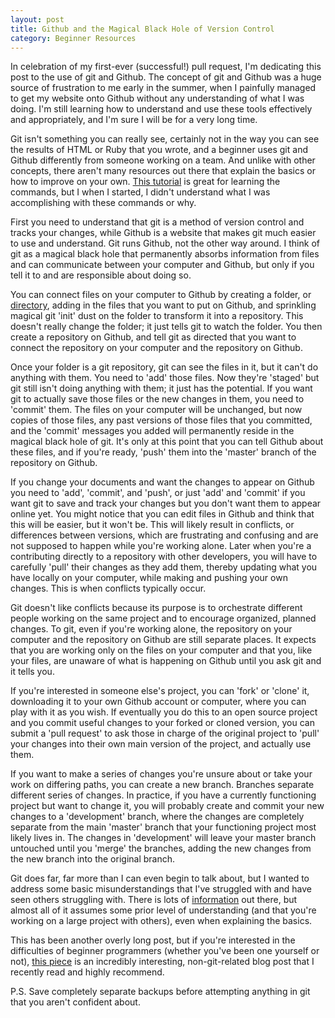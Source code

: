 ```yaml
---
layout: post
title: Github and the Magical Black Hole of Version Control
category: Beginner Resources
---
```


In celebration of my first-ever (successful!) pull request, I'm dedicating this post to the use of git and Github. The concept of git and Github was a huge source of frustration to me early in the summer, when I painfully managed to get my website onto Github without any understanding of what I was doing. I'm still learning how to understand and use these tools effectively and appropriately, and I'm sure I will be for a very long time.

Git isn't something you can really see, certainly not in the way you can see the results of HTML or Ruby that you wrote, and a beginner uses git and Github differently from someone working on a team. And unlike with other concepts, there aren't many resources out there that explain the basics or how to improve on your own. [This tutorial](https://try.github.io/levels/1/challenges/1) is great for learning the commands, but I when I started, I didn't understand what I was accomplishing with these commands or why.

First you need to understand that git is a method of version control and tracks your changes, while Github is a website that makes git much easier to use and understand. Git runs Github, not the other way around. I think of git as a magical black hole that permanently absorbs information from files and can communicate between your computer and Github, but only if you tell it to and are responsible about doing so.

You can connect files on your computer to Github by creating a folder, or [directory](http://files.fosswire.com/2007/08/fwunixref.pdf), adding in the files that you want to put on Github, and sprinkling magical git 'init' dust on the folder to transform it into a repository. This doesn't really change the folder; it just tells git to watch the folder. You then create a repository on Github, and tell git as directed that you want to connect the repository on your computer and the repository on Github.

Once your folder is a git repository, git can see the files in it, but it can't do anything with them. You need to 'add' those files. Now they're 'staged' but git still isn't doing anything with them; it just has the potential. If you want git to actually save those files or the new changes in them, you need to 'commit' them. The files on your computer will be unchanged, but now copies of those files, any past versions of those files that you committed, and the 'commit' messages you added will permanently reside in the magical black hole of git. It's only at this point that you can tell Github about these files, and if you're ready, 'push' them into the 'master' branch of the repository on Github.

If you change your documents and want the changes to appear on Github you need to 'add', 'commit', and 'push', or just 'add' and 'commit' if you want git to save and track your changes but you don't want them to appear online yet. You might notice that you can edit files in Github and think that this will be easier, but it won't be. This will likely result in conflicts, or differences between versions, which are frustrating and confusing and are not supposed to happen while you're working alone. Later when you're a contributing directly to a repository with other developers, you will have to carefully 'pull' their changes as they add them, thereby updating what you have locally on your computer, while making and pushing your own changes. This is when conflicts typically occur.

Git doesn't like conflicts because its purpose is to orchestrate different people working on the same project and to encourage organized, planned changes. To git, even if you're working alone, the repository on your computer and the repository on Github are still separate places. It expects that you are working only on the files on your computer and that you, like your files, are unaware of what is happening on Github until you ask git and it tells you.

If you're interested in someone else's project, you can 'fork' or 'clone' it, downloading it to your own Github account or computer, where you can play with it as you wish. If eventually you do this to an open source project and you commit useful changes to your forked or cloned version, you can submit a 'pull request' to ask those in charge of the original project to 'pull' your changes into their own main version of the project, and actually use them.

If you want to make a series of changes you're unsure about or take your work on differing paths, you can create a new branch. Branches separate different series of changes. In practice, if you have a currently functioning project but want to change it, you will probably create and commit your new changes to a 'development' branch, where the changes are completely separate from the main 'master' branch that your functioning project most likely lives in. The changes in 'development' will leave your master branch untouched until you 'merge' the branches, adding the new changes from the new branch into the original branch.

Git does far, far more than I can even begin to talk about, but I wanted to address some basic misunderstandings that I've struggled with and have seen others struggling with. There is lots of [information](https://www.atlassian.com/git/tutorials/setting-up-a-repository) out there, but almost all of it assumes some prior level of understanding (and that you're working on a large project with others), even when explaining the basics.

This has been another overly long post, but if you're interested in the difficulties of beginner programmers (whether you've been one yourself or not), [this piece](http://christinacacioppo.com/blog/learning-online) is an incredibly interesting, non-git-related blog post that I recently read and highly recommend.

P.S. Save completely separate backups before attempting anything in git that you aren't confident about.
